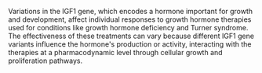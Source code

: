 Variations in the IGF1 gene, which encodes a hormone important for growth and development, affect individual responses to growth hormone therapies used for conditions like growth hormone deficiency and Turner syndrome. The effectiveness of these treatments can vary because different IGF1 gene variants influence the hormone's production or activity, interacting with the therapies at a pharmacodynamic level through cellular growth and proliferation pathways.